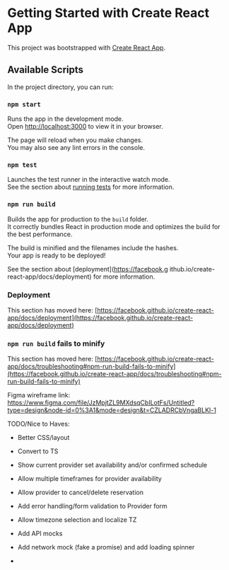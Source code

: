 # Getting Started with Create React App

This project was bootstrapped with [Create React App](https://github.com/facebook/create-react-app).

## Available Scripts

In the project directory, you can run:

### `npm start`

Runs the app in the development mode.\
Open [http://localhost:3000](http://localhost:3000) to view it in your browser.

The page will reload when you make changes.\
You may also see any lint errors in the console.

### `npm test`

Launches the test runner in the interactive watch mode.\
See the section about [running tests](https://facebook.github.io/create-react-app/docs/running-tests) for more information.

### `npm run build`

Builds the app for production to the `build` folder.\
It correctly bundles React in production mode and optimizes the build for the best performance.

The build is minified and the filenames include the hashes.\
Your app is ready to be deployed!

See the section about [deployment](https://facebook.g
ithub.io/create-react-app/docs/deployment) for more information.

### Deployment

This section has moved here: [https://facebook.github.io/create-react-app/docs/deployment](https://facebook.github.io/create-react-app/docs/deployment)

### `npm run build` fails to minify

This section has moved here: [https://facebook.github.io/create-react-app/docs/troubleshooting#npm-run-build-fails-to-minify](https://facebook.github.io/create-react-app/docs/troubleshooting#npm-run-build-fails-to-minify)


Figma wireframe link: https://www.figma.com/file/JzMpjtZL9MXdsqCbILotFs/Untitled?type=design&node-id=0%3A1&mode=design&t=CZLADRCbVngaBLKl-1

TODO/Nice to Haves:
- Better CSS/layout
- Convert to TS
- Show current provider set availability and/or confirmed schedule
- Allow multiple timeframes for provider availability
- Allow provider to cancel/delete reservation
- Add error handling/form validation to Provider form
- Allow timezone selection and localize TZ

- Add API mocks
- Add network mock (fake a promise) and add loading spinner
- 
